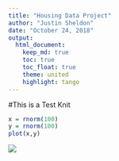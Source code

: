 ```yaml
---
title: "Housing Data Project"
author: "Justin Sheldon"
date: "October 24, 2018"
output:
  html_document:
    keep_md: true
    toc: true
    toc_float: true
    theme: united
    highlight: tango
---
```



#This is a Test Knit

```r
x = rnorm(100)
y = rnorm(100)
plot(x,y)
```

![](HousingDataProject_files/figure-html/unnamed-chunk-1-1.png)<!-- -->
